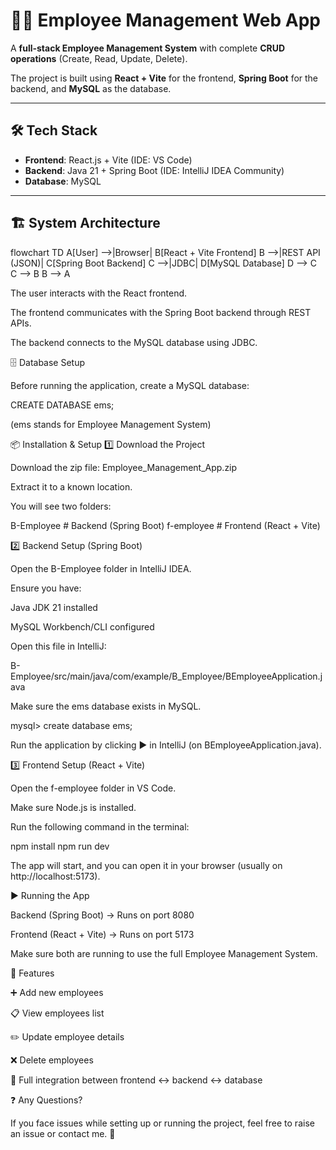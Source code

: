 # 👨‍💼 Employee Management Web App

A **full-stack Employee Management System** with complete **CRUD operations** (Create, Read, Update, Delete).  

The project is built using **React + Vite** for the frontend, **Spring Boot** for the backend, and **MySQL** as the database.  

---

## 🛠️ Tech Stack

- **Frontend**: React.js + Vite (IDE: VS Code)  
- **Backend**: Java 21 + Spring Boot (IDE: IntelliJ IDEA Community)  
- **Database**: MySQL  

---

## 🏗️ System Architecture

flowchart TD
    A[User] -->|Browser| B[React + Vite Frontend]
    B -->|REST API (JSON)| C[Spring Boot Backend]
    C -->|JDBC| D[MySQL Database]
    D --> C
    C --> B
    B --> A


The user interacts with the React frontend.

The frontend communicates with the Spring Boot backend through REST APIs.

The backend connects to the MySQL database using JDBC.

🗄️ Database Setup

Before running the application, create a MySQL database:

CREATE DATABASE ems;


(ems stands for Employee Management System)

📦 Installation & Setup
1️⃣ Download the Project

Download the zip file: Employee_Management_App.zip

Extract it to a known location.

You will see two folders:

B-Employee   # Backend (Spring Boot)
f-employee   # Frontend (React + Vite)

2️⃣ Backend Setup (Spring Boot)

Open the B-Employee folder in IntelliJ IDEA.

Ensure you have:

Java JDK 21 installed

MySQL Workbench/CLI configured

Open this file in IntelliJ:

B-Employee/src/main/java/com/example/B_Employee/BEmployeeApplication.java


Make sure the ems database exists in MySQL.

mysql> create database ems;


Run the application by clicking ▶️ in IntelliJ (on BEmployeeApplication.java).

3️⃣ Frontend Setup (React + Vite)

Open the f-employee folder in VS Code.

Make sure Node.js is installed.

Run the following command in the terminal:

npm install
npm run dev


The app will start, and you can open it in your browser (usually on http://localhost:5173).

▶️ Running the App

Backend (Spring Boot) → Runs on port 8080

Frontend (React + Vite) → Runs on port 5173

Make sure both are running to use the full Employee Management System.

📸 Features

➕ Add new employees

📋 View employees list

✏️ Update employee details

❌ Delete employees

🔗 Full integration between frontend ↔ backend ↔ database

❓ Any Questions?

If you face issues while setting up or running the project, feel free to raise an issue or contact me. 🚀

